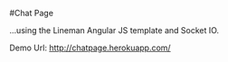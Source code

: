 #Chat Page

...using the Lineman Angular JS template and Socket IO.

Demo Url: http://chatpage.herokuapp.com/

